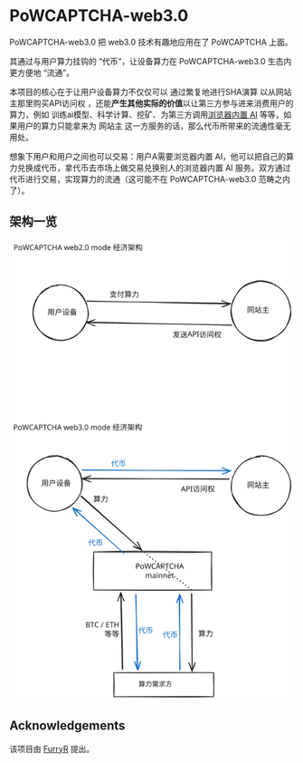 # PoWCAPTCHA-web3.0

PoWCAPTCHA-web3.0 把 web3.0 技术有趣地应用在了 PoWCAPTCHA 上面。

其通过与用户算力挂钩的 “代币”，让设备算力在 PoWCAPTCHA-web3.0 生态内更方便地 “流通”。


本项目的核心在于让用户设备算力不仅仅可以 通过繁复地进行SHA演算 以从网站主那里购买API访问权 ，还能**产生其他实际的价值**以让第三方参与进来消费用户的算力，例如 训练ai模型、科学计算、挖矿、为第三方调用[浏览器内置 AI](https://developer.chrome.com/docs/ai/get-started?hl=zh-cn) 等等，如果用户的算力只能拿来为 网站主 这一方服务的话，那么代币所带来的流通性毫无用处。

想象下用户和用户之间也可以交易：用户A需要浏览器内置 AI，他可以把自己的算力兑换成代币，拿代币去市场上做交易兑换别人的浏览器内置 AI 服务。双方通过代币进行交易，实现算力的流通（这可能不在 PoWCAPTCHA-web3.0 范畴之内了）。

## 架构一览
![经济架构](./docs/captchaweb3.svg)

## Acknowledgements
该项目由 [FurryR](https://github.com/FurryR) 提出。
